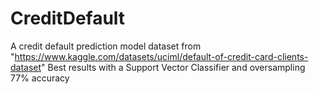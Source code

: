 # CreditDefault
A credit default prediction model dataset from "https://www.kaggle.com/datasets/uciml/default-of-credit-card-clients-dataset"
Best results with a Support Vector Classifier and oversampling 77% accuracy
